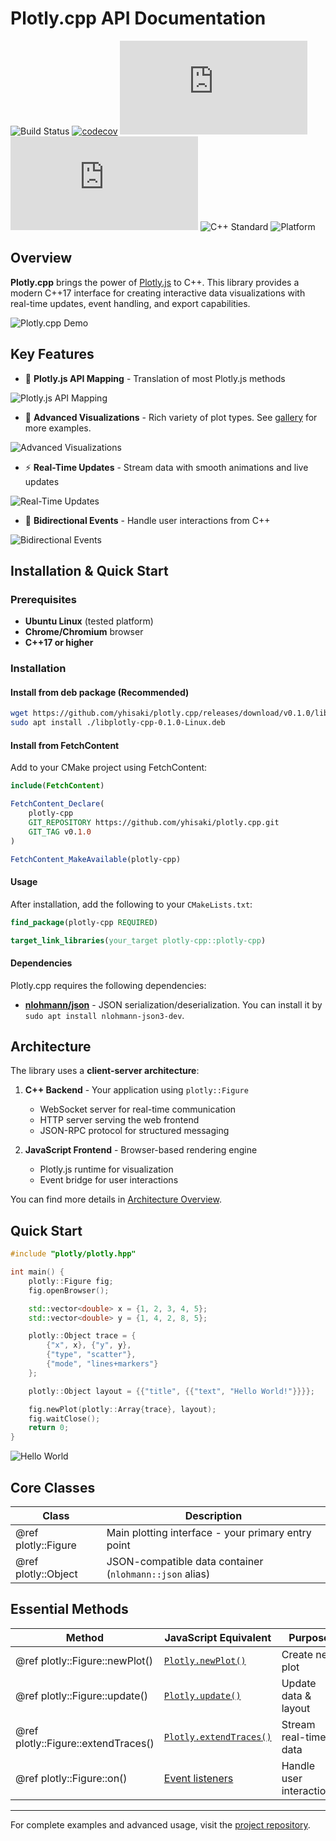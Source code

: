 # Plotly.cpp API Documentation

![Build Status](https://img.shields.io/github/actions/workflow/status/yhisaki/plotly.cpp/ci.yml?branch=main)
[![codecov](https://codecov.io/gh/yhisaki/plotly.cpp/graph/badge.svg?token=NsLJgwCpau)](https://codecov.io/gh/yhisaki/plotly.cpp)
![Version](https://img.shields.io/github/v/tag/yhisaki/plotly.cpp?label=version)
![License](https://img.shields.io/github/license/yhisaki/plotly.cpp)
![C++ Standard](https://img.shields.io/badge/C%2B%2B-17%2B-blue.svg)
![Platform](https://img.shields.io/badge/platform-Linux-lightgrey)

## Overview

**Plotly.cpp** brings the power of [Plotly.js](https://plotly.com/javascript/) to C++. This library provides a modern C++17 interface for creating interactive data visualizations with real-time updates, event handling, and export capabilities.

![Plotly.cpp Demo](/docs/images/gallery.png)

## Key Features

- 🔗 **Plotly.js API Mapping** - Translation of most Plotly.js methods

![Plotly.js API Mapping](/docs/images/plotly_cpp_api.svg)

- 🎨 **Advanced Visualizations** - Rich variety of plot types. See [gallery](gallery/README.md) for more examples.

![Advanced Visualizations](/docs/images/financial_candlestick.png)

- ⚡ **Real-Time Updates** - Stream data with smooth animations and live updates

![Real-Time Updates](/docs/images/double_pendulum.gif)

- 🔄 **Bidirectional Events** - Handle user interactions from C++

![Bidirectional Events](/docs/images/event_handling.gif)

## Installation & Quick Start

### Prerequisites

- **Ubuntu Linux** (tested platform)
- **Chrome/Chromium** browser
- **C++17 or higher**

### Installation

#### Install from deb package (Recommended)

```bash
wget https://github.com/yhisaki/plotly.cpp/releases/download/v0.1.0/libplotly-cpp-0.1.0-Linux.deb
sudo apt install ./libplotly-cpp-0.1.0-Linux.deb
```

#### Install from FetchContent

Add to your CMake project using FetchContent:

```cmake
include(FetchContent)

FetchContent_Declare(
    plotly-cpp
    GIT_REPOSITORY https://github.com/yhisaki/plotly.cpp.git
    GIT_TAG v0.1.0
)

FetchContent_MakeAvailable(plotly-cpp)
```

#### Usage

After installation, add the following to your `CMakeLists.txt`:

```cmake
find_package(plotly-cpp REQUIRED)

target_link_libraries(your_target plotly-cpp::plotly-cpp)
```

#### Dependencies

Plotly.cpp requires the following dependencies:

- [**nlohmann/json**](https://github.com/nlohmann/json) - JSON serialization/deserialization. You can install it by `sudo apt install nlohmann-json3-dev`.

## Architecture

The library uses a **client-server architecture**:

1. **C++ Backend** - Your application using `plotly::Figure`
   - WebSocket server for real-time communication
   - HTTP server serving the web frontend
   - JSON-RPC protocol for structured messaging

2. **JavaScript Frontend** - Browser-based rendering engine
   - Plotly.js runtime for visualization
   - Event bridge for user interactions

You can find more details in [Architecture Overview](architecture.md).

## Quick Start

```cpp
#include "plotly/plotly.hpp"

int main() {
    plotly::Figure fig;
    fig.openBrowser();

    std::vector<double> x = {1, 2, 3, 4, 5};
    std::vector<double> y = {1, 4, 2, 8, 5};

    plotly::Object trace = {
        {"x", x}, {"y", y},
        {"type", "scatter"},
        {"mode", "lines+markers"}
    };

    plotly::Object layout = {{"title", {{"text", "Hello World!"}}}};

    fig.newPlot(plotly::Array{trace}, layout);
    fig.waitClose();
    return 0;
}
```

![Hello World](/docs/images/hello-world.png)

## Core Classes

| Class | Description |
|-------|-------------|
| @ref plotly::Figure | Main plotting interface - your primary entry point |
| @ref plotly::Object | JSON-compatible data container (`nlohmann::json` alias) |

## Essential Methods

| Method | JavaScript Equivalent | Purpose |
|--------|----------------------|---------|
| @ref plotly::Figure::newPlot() | [`Plotly.newPlot()`](https://plotly.com/javascript/plotlyjs-function-reference/#plotlynewplot) | Create new plot |
| @ref plotly::Figure::update() | [`Plotly.update()`](https://plotly.com/javascript/plotlyjs-function-reference/#plotlyupdate) | Update data & layout |
| @ref plotly::Figure::extendTraces() | [`Plotly.extendTraces()`](https://plotly.com/javascript/plotlyjs-function-reference/#plotlyextendtraces) | Stream real-time data |
| @ref plotly::Figure::on() | [Event listeners](https://plotly.com/javascript/plotlyjs-events/) | Handle user interactions |

---

For complete examples and advanced usage, visit the [project repository](https://github.com/yhisaki/plotly.cpp).
